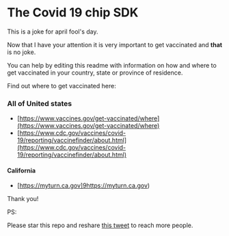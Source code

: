 # The Covid 19 chip SDK

This is a joke for april fool's day.

Now that I have your attention it is very important to get vaccinated and **that** is no joke.

You can help by editing this readme with information on how and where to get vaccinated in your country, state or province of residence.

Find out where to get vaccinated here:

### All of United states

- [https://www.vaccines.gov/get-vaccinated/where](https://www.vaccines.gov/get-vaccinated/where)
- [https://www.cdc.gov/vaccines/covid-19/reporting/vaccinefinder/about.html](https://www.cdc.gov/vaccines/covid-19/reporting/vaccinefinder/about.html)

#### California
- [https://myturn.ca.gov]9https://myturn.ca.gov)



Thank you!


PS:

Please star this repo and reshare [this tweet](https://twitter.com/eatskolnikov/status/1377734330529746949) to reach more people.
